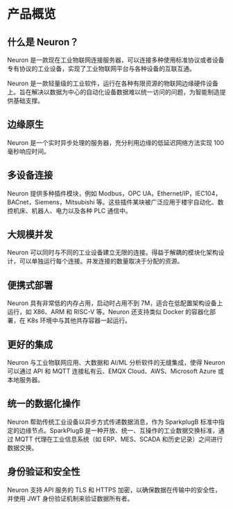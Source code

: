 # 产品概览

## 什么是 Neuron？

Neuron 是一款现在工业物联网连接服务器，可以连接多种使用标准协议或者设备专有协议的工业设备，实现了工业物联网平台与各种设备的互联互通。

Neuron 是一款轻量级的工业软件，运行在各种有限资源的物联网边缘硬件设备上。旨在解决以数据为中心的自动化设备数据难以统一访问的问题，为智能制造提供基础支撑。

## 边缘原生

Neuron 是一个实时异步处理的服务器，充分利用边缘的低延迟网络方法实现 100 毫秒响应时间。

## 多设备连接

Neuron 提供多种插件模块，例如 Modbus，OPC UA，Ethernet/IP，IEC104，BACnet，Siemens，Mitsubishi 等。这些插件某块被广泛应用于楼宇自动化、数控机床、机器人、电力以及各种 PLC 通信中。

## 大规模并发

Neuron 可以同时与不同的工业设备建立无限的连接。得益于解耦的模块化架构设计，可以单独运行每个连接。并发连接的数量取决于分配的资源。

## 便携式部署

Neuron 具有非常低的内存占用，启动时占用不到 7M，适合在低配置架构设备上运行，如 X86、ARM 和 RISC-V 等。Neuron 还支持类似 Docker 的容器化部署，在 K8s 环境中与其他共存容器一起运行。

## 更好的集成

Neuron 与工业物联网应用、大数据和 AI/ML 分析软件的无缝集成，使得 Neuron 可以通过 API 和 MQTT 连接私有云、EMQX Cloud、AWS、Microsoft Azure 或本地服务器。

## 统一的数据化操作

Neuron 帮助传统工业设备以异步方式传递数据消息，作为 SparkplugB 标准中指定的边缘节点。SparkPlugB 是一种开放、统一、互操作的工业数据交换标准，通过 MQTT 代理在工业信息系统（如 ERP、MES、SCADA 和历史记录）之间进行数据交换。

## 身份验证和安全性

Neuron 支持 API 服务的 TLS 和 HTTPS 加密，以确保数据在传输中的安全性，并使用 JWT 身份验证机制来验证数据所有者。
